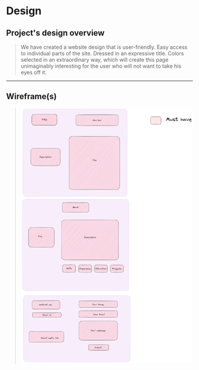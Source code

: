 # Design

## Project's design overview

> We have created a website design that is user-friendly. Easy access to
> individual parts of the site. Dressed in an expressive title. Colors selected
> in an extraordinary way, which will create this page unimaginably interesting
> for the user who will not want to take his eyes off it.

---

## Wireframe(s)

> ![Design](../public/Design-portfolio.png)
